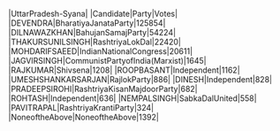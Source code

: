  
|UttarPradesh-Syana|
|Candidate|Party|Votes|
|DEVENDRA|BharatiyaJanataParty|125854|
|DILNAWAZKHAN|BahujanSamajParty|54224|
|THAKURSUNILSINGH|RashtriyaLokDal|22420|
|MOHDARIFSAEED|IndianNationalCongress|20611|
|JAGVIRSINGH|CommunistPartyofIndia(Marxist)|1645|
|RAJKUMAR|Shivsena|1208|
|ROOPBASANT|Independent|1162|
|UMESHSHANKARSARJAN|RajlokParty|886|
|DINESH|Independent|828|
|PRADEEPSIROHI|RashtriyaKisanMajdoorParty|682|
|ROHTASH|Independent|636|
|NEMPALSINGH|SabkaDalUnited|558|
|PAVITRAPAL|RashtriyaKrantiParty|324|
|NoneoftheAbove|NoneoftheAbove|1392|

